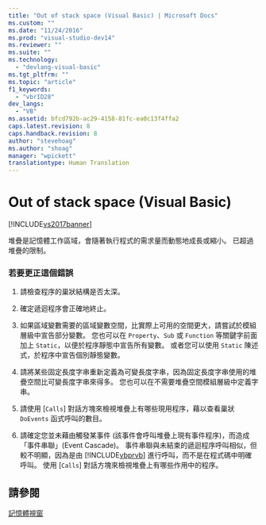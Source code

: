 ```yaml
---
title: "Out of stack space (Visual Basic) | Microsoft Docs"
ms.custom: ""
ms.date: "11/24/2016"
ms.prod: "visual-studio-dev14"
ms.reviewer: ""
ms.suite: ""
ms.technology: 
  - "devlang-visual-basic"
ms.tgt_pltfrm: ""
ms.topic: "article"
f1_keywords: 
  - "vbrID28"
dev_langs: 
  - "VB"
ms.assetid: bfcd792b-ac29-4158-81fc-ea0c13f4ffa2
caps.latest.revision: 8
caps.handback.revision: 8
author: "stevehoag"
ms.author: "shoag"
manager: "wpickett"
translationtype: Human Translation
---
```

# Out of stack space (Visual Basic)
[!INCLUDE[vs2017banner](../../../csharp/includes/vs2017banner.md)]

堆疊是記憶體工作區域，會隨著執行程式的需求量而動態地成長或縮小。  已超過堆疊的限制。  
  
### 若要更正這個錯誤  
  
1.  請檢查程序的巢狀結構是否太深。  
  
2.  確定遞迴程序會正確地終止。  
  
3.  如果區域變數需要的區域變數空間，比實際上可用的空間更大，請嘗試於模組層級中宣告部分變數。  您也可以在 `Property`、`Sub` 或 `Function` 等關鍵字前面加上 `Static`，以便於程序靜態中宣告所有變數。  或者您可以使用 `Static` 陳述式，於程序中宣告個別靜態變數。  
  
4.  請將某些固定長度字串重新定義為可變長度字串，因為固定長度字串使用的堆疊空間比可變長度字串來得多。  您也可以在不需要堆疊空間模組層級中定義字串。  
  
5.  請使用 \[`Calls`\] 對話方塊來檢視堆疊上有哪些現用程序，藉以查看巢狀 `DoEvents` 函式呼叫的數目。  
  
6.  請確定您並未藉由觸發某事件 \(該事件會呼叫堆疊上現有事件程序\)，而造成「事件串聯」\(Event Cascade\)。  事件串聯與未結束的遞迴程序呼叫相似，但較不明顯，因為是由 [!INCLUDE[vbprvb](../../../csharp/programming-guide/concepts/linq/includes/vbprvb_md.md)] 進行呼叫，而不是在程式碼中明確呼叫。  使用 \[`Calls`\] 對話方塊來檢視堆疊上有哪些作用中的程序。  
  
## 請參閱  
 [記憶體視窗](/visual-studio/debugger/memory-windows)